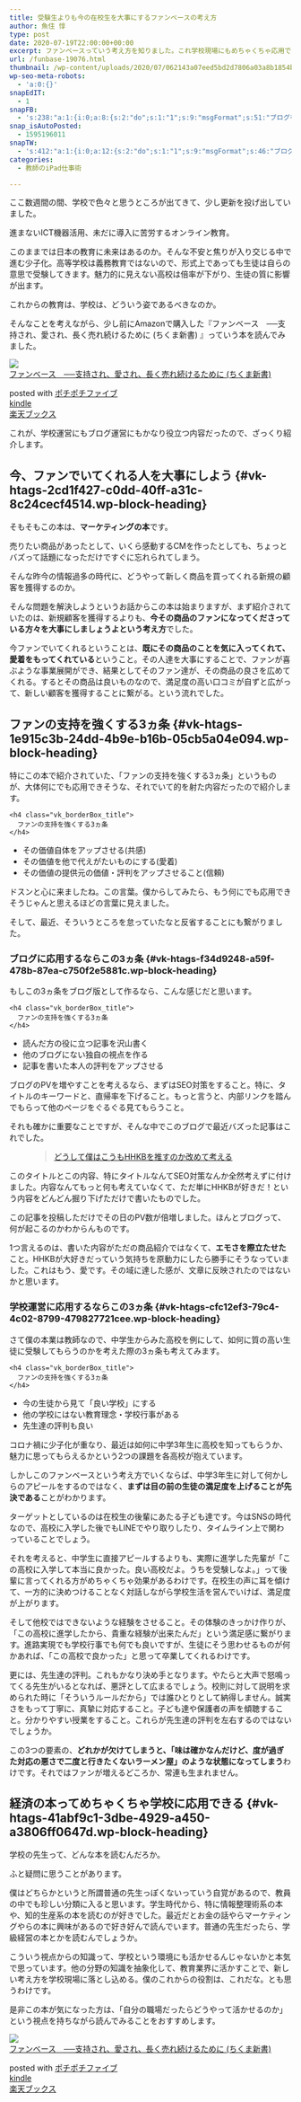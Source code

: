 ```yaml
---
title: 受験生よりも今の在校生を大事にするファンベースの考え方
author: 魚住 惇
type: post
date: 2020-07-19T22:00:00+00:00
excerpt: ファンベースっていう考え方を知りました。これ学校現場にもめちゃくちゃ応用できそうです。
url: /funbase-19076.html
thumbnail: /wp-content/uploads/2020/07/062143a07eed5bd2d7806a03a8b1854b.png
wp-seo-meta-robots:
  - 'a:0:{}'
snapEdIT:
  - 1
snapFB:
  - 's:238:"a:1:{i:0;a:8:{s:2:"do";s:1:"1";s:9:"msgFormat";s:51:"ブログを更新しました！%TITLE% %SITENAME%";s:8:"postType";s:1:"A";s:9:"isAutoImg";s:1:"A";s:8:"imgToUse";s:0:"";s:9:"isAutoURL";s:1:"A";s:8:"urlToUse";s:0:"";s:4:"doFB";i:0;}}";'
snap_isAutoPosted:
  - 1595196011
snapTW:
  - 's:412:"a:1:{i:0;a:12:{s:2:"do";s:1:"1";s:9:"msgFormat";s:46:"ブログを更新しました: %TITLE%  %URL%";s:8:"attchImg";s:1:"1";s:9:"isAutoImg";s:1:"A";s:8:"imgToUse";s:0:"";s:9:"isAutoURL";s:1:"A";s:8:"urlToUse";s:0:"";s:4:"doTW";i:0;s:8:"isPosted";s:1:"1";s:4:"pgID";s:19:"1284971328827621377";s:7:"postURL";s:56:"https://twitter.com/jun3010me/status/1284971328827621377";s:5:"pDate";s:19:"2020-07-19 22:00:13";}}";'
categories:
  - 教師のiPad仕事術

---
```

 

ここ数週間の間、学校で色々と思うところが出てきて、少し更新を投げ出していました。

進まないICT機器活用、未だに導入に苦労するオンライン教育。

このままでは日本の教育に未来はあるのか。そんな不安と焦りが入り交じる中で進む少子化。高等学校は義務教育ではないので、形式上であっても生徒は自らの意思で受験してきます。魅力的に見えない高校は倍率が下がり、生徒の質に影響が出ます。

これからの教育は、学校は、どういう姿であるべきなのか。

そんなことを考えながら、少し前にAmazonで購入した『ファンベース　──支持され、愛され、長く売れ続けるために (ちくま新書) 』っていう本を読んでみました。

<div class="cstmreba">
  <div class="kaerebalink-box">
    <div class="kaerebalink-image">
      <a href="https://www.amazon.co.jp/dp/B079JRSVVQ?tag=jun3010me-22&#038;linkCode=ogi&#038;th=1&#038;psc=1" target="_blank" rel="noopener noreferrer"><img decoding="async" src="https://m.media-amazon.com/images/I/41kzPThMcvL._SL160_.jpg" style="border: none;" /></a>
    </div>
    <div class="kaerebalink-info">
      <div class="kaerebalink-name">
        <a href="https://www.amazon.co.jp/dp/B079JRSVVQ?tag=jun3010me-22&#038;linkCode=ogi&#038;th=1&#038;psc=1" target="_blank" rel="noopener noreferrer">ファンベース　──支持され、愛され、長く売れ続けるために (ちくま新書)</a></p>
        <div class="kaerebalink-powered-date">
          posted with <a href="http://192.168.11.200:8000/pochipochi5.php" rel="nofollow noopener noreferrer" target="_blank">ポチポチファイブ</a>
        </div>
      </div>
      <div class="kaerebalink-link1">
        <div class="shoplinkamazon">
          <a href="https://www.amazon.co.jp/gp/search?keywords=ファンベース&#038;rh=n%3A2275256051&#038;tag=jun3010me-22" target="_blank" rel="noopener noreferrer">kindle</a>
        </div>
        <div class="shoplinkrakuten">
          <a href="https://hb.afl.rakuten.co.jp/hgc/14eb4bc8.e2198bf2.14eb4bc9.b5a2d643/?pc=https%3A%2F%2Fsearch.rakuten.co.jp%2Fsearch%2Fmall%2Fファンベース%2F-%2Ff.1-p.1-s.1-sf.0-st.A-v.2%3Fx%3D0%26scid%3Daf_ich_link_urltxt%26m%3Dhttp%3A%2F%2Fm.rakuten.co.jp%2F" target="_blank" rel="noopener noreferrer">楽天ブックス</a>
        </div>
      </div>
    </div>
    <div class="booklink-footer">
    </div>
  </div>
</div>

これが、学校運営にもブログ運営にもかなり役立つ内容だったので、ざっくり紹介します。

## 今、ファンでいてくれる人を大事にしよう {#vk-htags-2cd1f427-c0dd-40ff-a31c-8c24cecf4514.wp-block-heading}

そもそもこの本は、**マーケティングの本**です。

売りたい商品があったとして、いくら感動するCMを作ったとしても、ちょっとバズって話題になっただけですぐに忘れられてしまう。

そんな昨今の情報過多の時代に、<span class="smb-highlighter">どうやって新しく商品を買ってくれる新規の顧客を獲得するのか</span>。

そんな問題を解決しようというお話からこの本は始まりますが、まず紹介されていたのは、新規顧客を獲得するよりも、**今その商品のファンになってくださっている方々を大事にしましょうよという考え方**でした。

今ファンでいてくれるということは、**既にその商品のことを気に入ってくれて、愛着をもってくれている**ということ。その人達を大事にすることで、ファンが喜ぶような事業展開ができ、<span class="smb-highlighter">結果としてそのファン達が、その商品の良さを広めてくれる</span>。するとその商品は良いものなので、満足度の高い口コミが自ずと広がって、新しい顧客を獲得することに繋がる。という流れでした。

## ファンの支持を強くする3ヵ条 {#vk-htags-1e915c3b-24dd-4b9e-b16b-05cb5a04e094.wp-block-heading}

特にこの本で紹介されていた、「ファンの支持を強くする3ヵ条」というものが、大体何にでも応用できそうな、それでいて的を射た内容だったので紹介します。

<div class="vk_borderBox vk_borderBox-color-red wp-block-vk-blocks-border-box is-style-vk_borderBox-style-solid-kado-tit-tab">
  <div class="vk_borderBox_title_container">
    <i class=""></i>
    
    <h4 class="vk_borderBox_title">
      ファンの支持を強くする3ヵ条
    </h4>
  </div>
  <div class="vk_borderBox_body">
    <ul class="is-style-vk-numbered-square-mark  vk-has-pale-pink-color">
      <li>
        その価値自体をアップさせる(共感)
      </li>
      <li>
        その価値を他で代えがたいものにする(愛着)
      </li>
      <li>
        その価値の提供元の価値・評判をアップさせること(信頼)
      </li>
    </ul>
  </div>
</div>

ドスンと心に来ましたね。この言葉。僕からしてみたら、もう何にでも応用できそうじゃんと思えるほどの言葉に見えました。

そして、最近、そういうところを怠っていたなと反省することにも繋がりました。

### ブログに応用するならこの3ヵ条 {#vk-htags-f34d9248-a59f-478b-87ea-c750f2e5881c.wp-block-heading}

もしこの3ヵ条をブログ版として作るなら、こんな感じだと思います。

<div class="vk_borderBox vk_borderBox-color-blue wp-block-vk-blocks-border-box is-style-vk_borderBox-style-solid-round-tit-tab">
  <div class="vk_borderBox_title_container">
    <i class=""></i>
    
    <h4 class="vk_borderBox_title">
      ファンの支持を強くする3ヵ条
    </h4>
  </div>
  <div class="vk_borderBox_body">
    <ul class="is-style-vk-numbered-circle-mark vk-has-pale-cyan-blue-color">
      <li>
        読んだ方の役に立つ記事を沢山書く
      </li>
      <li>
        他のブログにない独自の視点を作る
      </li>
      <li>
        記事を書いた本人の評判をアップさせる
      </li>
    </ul>
  </div>
</div>

ブログのPVを増やすことを考えるなら、まずはSEO対策をすること。特に、タイトルのキーワードと、直帰率を下げること。もっと言うと、内部リンクを踏んでもらって他のページをぐるぐる見てもらうこと。

それも確かに重要なことですが、そんな中でこのブログで最近バズった記事はこれでした。<figure class="wp-block-embed is-type-rich is-provider-wp-oembed-blog-card">

<div class="wp-block-embed__wrapper">
  <blockquote class="wp-embedded-content" data-secret="2kEUtZlpoL">
    <a href="http://192.168.11.200:8000/hhkb-osusume-riyu-18492.html">どうして僕はこうもHHKBを推すのか改めて考える</a>
  </blockquote>
</div></figure> 

このタイトルとこの内容、特にタイトルなんてSEO対策なんか全然考えずに付けました。内容なんてもっと何も考えていなくて、ただ単にHHKBが好きだ！という内容をどんどん掘り下げただけで書いたものでした。

この記事を投稿しただけでその日のPV数が倍増しました。ほんとブログって、何が起こるのかわからんものです。

1つ言えるのは、書いた内容がただの商品紹介ではなくて、**エモさを際立たせた**こと。HHKBが大好きだっていう気持ちを原動力にしたら勝手にそうなっていました。これはもう、愛です。その域に達した感が、文章に反映されたのではないかと思います。

### 学校運営に応用するならこの3ヵ条 {#vk-htags-cfc12ef3-79c4-4c02-8799-479827721cee.wp-block-heading}

さて僕の本業は教師なので、中学生からみた高校を例にして、如何に質の高い生徒に受験してもらうのかを考えた際の3ヵ条も考えてみます。

<div class="vk_borderBox vk_borderBox-color-green wp-block-vk-blocks-border-box is-style-vk_borderBox-style-solid-round-tit-tab">
  <div class="vk_borderBox_title_container">
    <i class=""></i>
    
    <h4 class="vk_borderBox_title">
      ファンの支持を強くする3ヵ条
    </h4>
  </div>
  <div class="vk_borderBox_body">
    <ul class="is-style-vk-numbered-circle-mark vk-has-light-green-cyan-color">
      <li>
        今の生徒から見て「良い学校」にする
      </li>
      <li>
        他の学校にはない教育理念・学校行事がある
      </li>
      <li>
        先生達の評判も良い
      </li>
    </ul>
  </div>
</div>

コロナ禍に少子化が重なり、最近は如何に中学3年生に高校を知ってもらうか、魅力に思ってもらえるかという2つの課題を各高校が抱えています。

しかしこのファンベースという考え方でいくならば、中学3年生に対して何かしらのアピールをするのではなく、**まずは目の前の生徒の満足度を上げることが先決である**ことがわかります。

ターゲットとしているのは在校生の後輩にあたる子ども達です。今はSNSの時代なので、高校に入学した後でもLINEでやり取りしたり、タイムライン上で関わっていることでしょう。

それを考えると、中学生に直接アピールするよりも、<span class="smb-highlighter">実際に進学した先輩が「この高校に入学して本当に良かった。良い高校だよ。うちを受験しなよ。」って後輩に言ってくれる方がめちゃくちゃ効果がある</span>わけです。在校生の声に耳を傾けて、一方的に決めつけることなく対話しながら学校生活を営んでいけば、満足度が上がります。

そして<span class="smb-highlighter">他校ではできないような経験をさせること</span>。その体験のきっかけ作りが、「この高校に進学したから、貴重な経験が出来たんだ」という満足感に繋がります。進路実現でも学校行事でも何でも良いですが、生徒にそう思わせるものが何かあれば、「この高校で良かった」と思って卒業してくれるわけです。

更には、<span class="smb-highlighter">先生達の評判</span>。これもかなり決め手となります。やたらと大声で怒鳴ってくる先生がいるとなれば、悪評として広まるでしょう。校則に対して説明を求められた時に「そういうルールだから」では誰ひとりとして納得しません。<span class="smb-highlighter">誠実さをもって丁寧に、真摯に対応すること。子ども達や保護者の声を傾聴すること。分かりやすい授業をすること。</span>これらが先生達の評判を左右するのではないでしょうか。

この3つの要素の、**どれかが欠けてしまうと、「味は確かなんだけど、度が過ぎた対応の悪さで二度と行きたくないラーメン屋」のような状態になってしまう**わけです。それではファンが増えるどころか、常連も生まれません。

## 経済の本ってめちゃくちゃ学校に応用できる {#vk-htags-41abf9c1-3dbe-4929-a450-a3806ff0647d.wp-block-heading}

学校の先生って、どんな本を読むんだろか。

ふと疑問に思うことがあります。

僕はどちらかというと所謂普通の先生っぽくないっていう自覚があるので、教員の中でも珍しい分類に入ると思います。学生時代から、特に情報整理術系の本や、知的生産系の本を読むのが好きでした。最近だとお金の話やらマーケティングやらの本に興味があるので好き好んで読んでいます。普通の先生だったら、学級経営の本とかを読むんでしょうか。

こういう視点からの知識って、学校という環境にも活かせるんじゃないかと本気で思っています。他の分野の知識を抽象化して、教育業界に活かすことで、新しい考え方を学校現場に落とし込める。僕のこれからの役割は、これだな。とも思うわけです。

是非この本が気になった方は、「自分の職場だったらどうやって活かせるのか」という視点を持ちながら読んでみることをおすすめします。

<div class="cstmreba">
  <div class="kaerebalink-box">
    <div class="kaerebalink-image">
      <a href="https://www.amazon.co.jp/dp/B079JRSVVQ?tag=jun3010me-22&#038;linkCode=ogi&#038;th=1&#038;psc=1" target="_blank" rel="noopener noreferrer"><img decoding="async" src="https://m.media-amazon.com/images/I/41kzPThMcvL._SL160_.jpg" style="border: none;" /></a>
    </div>
    <div class="kaerebalink-info">
      <div class="kaerebalink-name">
        <a href="https://www.amazon.co.jp/dp/B079JRSVVQ?tag=jun3010me-22&#038;linkCode=ogi&#038;th=1&#038;psc=1" target="_blank" rel="noopener noreferrer">ファンベース　──支持され、愛され、長く売れ続けるために (ちくま新書)</a></p>
        <div class="kaerebalink-powered-date">
          posted with <a href="http://192.168.11.200:8000/pochipochi5.php" rel="nofollow noopener noreferrer" target="_blank">ポチポチファイブ</a>
        </div>
      </div>
      <div class="kaerebalink-link1">
        <div class="shoplinkamazon">
          <a href="https://www.amazon.co.jp/gp/search?keywords=ファンベース&#038;rh=n%3A2275256051&#038;tag=jun3010me-22" target="_blank" rel="noopener noreferrer">kindle</a>
        </div>
        <div class="shoplinkrakuten">
          <a href="https://hb.afl.rakuten.co.jp/hgc/14eb4bc8.e2198bf2.14eb4bc9.b5a2d643/?pc=https%3A%2F%2Fsearch.rakuten.co.jp%2Fsearch%2Fmall%2Fファンベース%2F-%2Ff.1-p.1-s.1-sf.0-st.A-v.2%3Fx%3D0%26scid%3Daf_ich_link_urltxt%26m%3Dhttp%3A%2F%2Fm.rakuten.co.jp%2F" target="_blank" rel="noopener noreferrer">楽天ブックス</a>
        </div>
      </div>
    </div>
    <div class="booklink-footer">
    </div>
  </div>
</div>